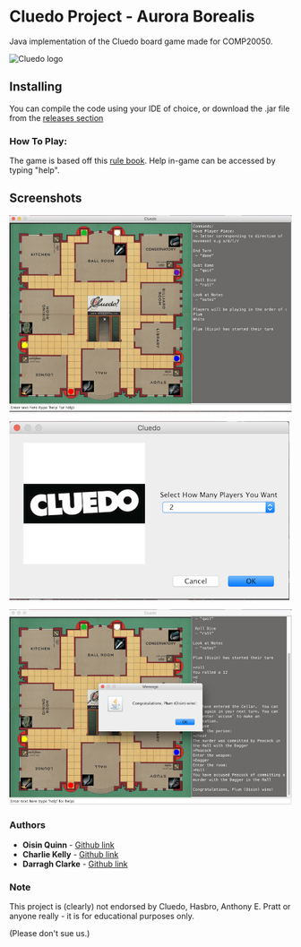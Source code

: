 # Cluedo Project - Aurora Borealis

Java implementation of the Cluedo board game made for COMP20050.

![Cluedo logo](https://www.emeraldhobbies.com.au/media/catalog/category/Cluedo-Logo-copy1.jpg)


## Installing

You can compile the code using your IDE of choice, or download the .jar file from the [releases section](https://github.com/UCD-COMP20050/auroraBorealis/releases)

### How To Play:

The game is based off this [rule book](https://www.hasbro.com/common/documents/dad2885d1c4311ddbd0b0800200c9a66/2BFAEC9E5056900B102C3859E9AC6332.pdf). Help in-game can be accessed by typing "help".

## Screenshots

![Winning screenshot](resources/screenshot_start.png)

![Winning screenshot](resources/screenshot_popup.png)

![Winning screenshot](resources/screenshot_win.png)


### Authors

* **Oisin Quinn** - [Github link](https://github.com/oisin1001)
* **Charlie Kelly** - [Github link](https://github.com/charleskelly13)
* **Darragh Clarke** - [Github link](https://github.com/DarraghClarke)

### Note

This project is (clearly) not endorsed by Cluedo, Hasbro, Anthony E. Pratt or anyone really - it is for educational purposes only.

(Please don't sue us.)

